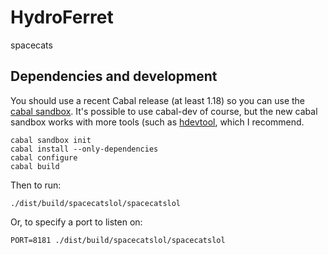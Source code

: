 # HydroFerret

spacecats

## Dependencies and development

You should use a recent Cabal release (at least 1.18) so you can use the [cabal
sandbox](http://coldwa.st/e/blog/2013-08-20-Cabal-sandbox.html). It's possible
to use cabal-dev of course, but the new cabal sandbox works with more tools
(such as [hdevtool](https://github.com/bitc/hdevtools), which I recommend.

    cabal sandbox init
    cabal install --only-dependencies
    cabal configure
    cabal build

Then to run:

    ./dist/build/spacecatslol/spacecatslol

Or, to specify a port to listen on:

    PORT=8181 ./dist/build/spacecatslol/spacecatslol
